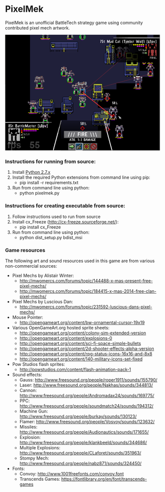 # PixelMek

PixelMek is an unofficial BattleTech strategy game using community contributed pixel mech artwork.

![](doc/pixelmek.png)

### Instructions for running from source:

1. Install [Python 2.7.x](https://www.python.org/downloads/release/python-2716/)
2. Install the required Python extensions from command line using pip:
    * pip install -r requirements.txt
3. Run from command line using python:
    * python pixelmek.py
    
    
### Instructions for creating executable from source:

1. Follow instructions used to run from source
2. Install cx_Freeze (http://cx-freeze.sourceforge.net/):
    * pip install cx_Freeze
3. Run from command line using python:
    * python dist_setup.py bdist_msi


### Game resources

The following art and sound resources used in this game are from various non-commercial sources:

* Pixel Mechs by Alistair Winter:
    * http://mwomercs.com/forums/topic/144488-x-mas-present-free-pixel-mechs/
    * http://mwomercs.com/forums/topic/184415-x-mas-2014-free-clan-pixel-mechs/
* Pixel Mechs by Luscious Dan:
    * http://mwomercs.com/forums/topic/231592-luscious-dans-pixel-mechs/
* Mouse Pointer:
    * http://opengameart.org/content/bw-ornamental-cursor-19x19
* Various OpenGameArt.org hosted sprite sheets:
    * http://opengameart.org/content/colony-sim-extended-version
    * http://opengameart.org/content/explosions-0
    * http://opengameart.org/content/sci-fi-space-simple-bullets
    * http://opengameart.org/content/2d-shooter-effects-alpha-version
    * http://opengameart.org/content/rpg-status-icons-16x16-and-8x8
    * http://opengameart.org/content/140-military-icons-set-fixed
* Pow Studios flash sprites:
    * http://powstudios.com/content/flash-animation-pack-1
* Sound effects:
    * Gauss: http://www.freesound.org/people/roper1911/sounds/155790/
    * Laser: http://www.freesound.org/people/Nakhas/sounds/344813/
    * Cannon: http://www.freesound.org/people/Andromadax24/sounds/169775/
    * PPC: http://www.freesound.org/people/soundmatch24/sounds/194312/
    * Machine Gun: http://www.freesound.org/people/burkay/sounds/130123/
    * Flamer: http://www.freesound.org/people/Vosvoy/sounds/123632/
    * Missiles: http://www.freesound.org/people/Audionautics/sounds/171655/
    * Explosion: http://www.freesound.org/people/klankbeeld/sounds/344686/
    * Multiple Explosions: http://www.freesound.org/people/CLaforet/sounds/351963/
    * Stompy Mech: http://www.freesound.org/people/nabz871/sounds/324450/
* Fonts:
    * Convoy: http://www.1001freefonts.com/convoy.font
    * Transcends Games: https://fontlibrary.org/en/font/transcends-games
